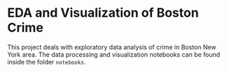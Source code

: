 # EDA and Visualization of Boston Crime
This project deals with exploratory data analysis of crime in Boston New York area.
The data processing and visualization notebooks can be found inside the folder `notebooks`.
